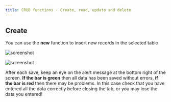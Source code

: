 ```yaml
---
title: CRUD functions - Create, read, update and delete
---
```


## Create

You can use the **new** function to insert new records in the selected table

![screenshot](../../images/usage/create.png "Create")

![screenshot](../../images/usage/insert_records.png "Insert records")

After each save, keep an eye on the alert message at the bottom right of the screen. 
**If the bar is green** then all data has been saved without errors, **if the bar is red** then there may be problems. 
In this case check that you have entered all the data correctly before closing the tab, or you may lose the data you
entered!